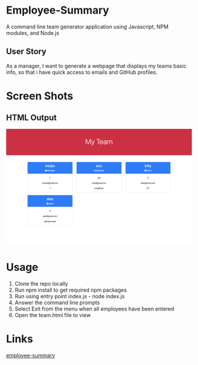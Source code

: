 # Employee-Summary

A command line team generator application using Javascript, NPM modules, and Node.js

## User Story

As a manager, I want to generate a webpage that displays my teams basic info, so that i have quick access to emails and GitHub profiles.

# Screen Shots

## HTML Output

![Output](img/team.png)

# Usage

1. Clone the repo locally
2. Run npm install to get required npm packages
3. Run using entry point index.js - node index.js
4. Answer the command line prompts
5. Select Exit from the menu when all employees have been entered
6. Open the team.html file to view

# Links

[employee-summary](https://mjp1986.github.io/hw-TeamProfileGenerator)
